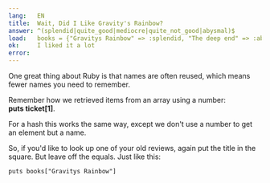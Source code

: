```yaml
---
lang:   EN
title:  Wait, Did I Like Gravity's Rainbow?
answer: ^(splendid|quite_good|mediocre|quite_not_good|abysmal)$
load:   books = {"Gravitys Rainbow" => :splendid, "The deep end" => :abysmal, "Living colors" => :mediocre}
ok:     I liked it a lot
error:  
---
```


One great thing about Ruby is that names are often reused, which means fewer names you need to remember.

Remember how we retrieved items from an array using a number:  
__puts ticket[1]__.

For a hash this works the same way, except we don't use a number to get an element but a name.

So, if you'd like to look up one of your old reviews, again put the title in the square. But leave off the equals.
Just like this:

    puts books["Gravitys Rainbow"]
